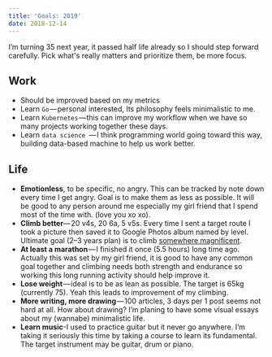```yaml
---
title: 'Goals: 2019'
date: 2018-12-14
---
```


I’m turning 35 next year, it passed half life already so I should step forward carefully. Pick what's really matters and prioritize them, be more focus.

## Work
- Should be improved based on my metrics
- Learn `Go` — personal interested, Its philosophy feels minimalistic to me.
- Learn `Kubernetes` — this can improve my workflow when we have so many projects working together these days.
- Learn `data science `— I think programming world going toward this way, building data-based machine to help us work better.

## Life
- __Emotionless__, to be specific, no angry. This can be tracked by note down every time I get angry. Goal is to make them as less as possible. It will be good to any person around me especially my girl friend that I spend most of the time with. (love you xo xo).
- __Climb better__— 20 v4s, 20 6a, 5 v5s. Every time I sent a target route I took a picture then saved it to Google Photos album named by level. Ultimate goal (2–3 years plan) is to climb [somewhere magnificent](https://youtu.be/7DCiOy6Dxe8).
- __At least a marathon__ — I finished it once (5.5 hours) long time ago. Actually this was set by my girl friend, it is good to have any common goal together and climbing needs both strength and endurance so working this long running activity should help improve it.
- __Lose weight__ — ideal is to be as lean as possible. The target is 65kg (currently 75). Yeah this leads to improvement of my climbing.
- __More writing, more drawing__ — 100 articles, 3 days per 1 post seems not hard at all. How about drawing? I’m planing to have some visual essays about my (wannabe) minimalistic life.
- __Learn music__-I used to practice guitar but it never go anywhere. I’m taking it seriously this time by taking a course to learn its fundamental. The target instrument may be guitar, drum or piano.
